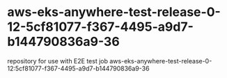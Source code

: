 # aws-eks-anywhere-test-release-0-12-5cf81077-f367-4495-a9d7-b144790836a9-36
repository for use with E2E test job aws-eks-anywhere-test-release-0-12:5cf81077-f367-4495-a9d7-b144790836a9-36
